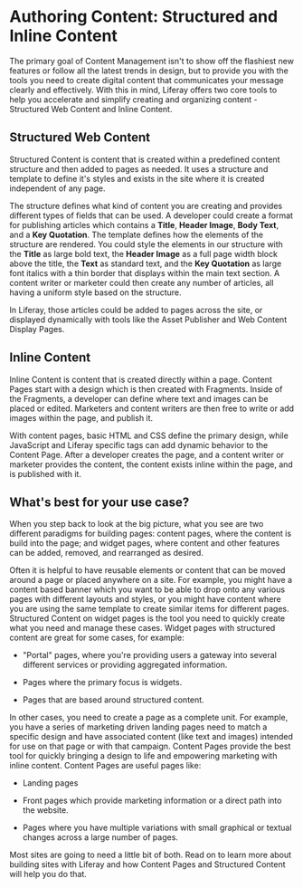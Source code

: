 # Authoring Content: Structured and Inline Content

The primary goal of Content Management isn't to show off the flashiest new 
features or follow all the latest trends in design, but to provide you with the
tools you need to create digital content that communicates your message clearly 
and effectively. With this in mind, Liferay offers two core tools to help you 
accelerate and simplify creating and organizing content - Structured Web 
Content and Inline Content.

## Structured Web Content

Structured Content is content that is created within a predefined content 
structure and then added to pages as needed. It uses a structure and template to
define it's styles and exists in the site where it is created independent of 
any page.

The structure defines what kind of content you are creating and provides 
different types of fields that can be used. A developer could create a format
for publishing articles which contains a **Title**, **Header Image**, **Body 
Text**, and a **Key Quotation**. The template defines how the elements of the 
structure are rendered. You could style the elements in our structure with the 
**Title** as large bold text, the **Header Image** as a full page width block 
above the title, the **Text** as standard text, and the **Key Quotation** as 
large font italics with a thin border that displays within the main text 
section. A content writer or marketer could then create any number of articles, 
all having a uniform style based on the structure.

In Liferay, those articles could be added to pages across the site, or 
displayed dynamically with tools like the Asset Publisher and Web Content 
Display Pages.

## Inline Content

Inline Content is content that is created directly within a page. Content Pages 
start with a design which is then created with Fragments. Inside of the 
Fragments, a developer can define where text and images can be placed or 
edited. Marketers and content writers are then free to write or add images 
within the page, and publish it.

With content pages, basic HTML and CSS define the primary design, while 
JavaScript and Liferay specific tags can add dynamic behavior to the Content 
Page. After a developer creates the page, and a content writer or marketer 
provides the content, the content exists inline within the page, and is 
published with it.

## What's best for your use case?

When you step back to look at the big picture, what you see are two different 
paradigms for building pages: content pages, where the content is build into 
the page; and widget pages, where content and other features can be added, 
removed, and rearranged as desired.

Often it is helpful to have reusable elements or content that can be moved 
around a page or placed anywhere on a site. For example, you might have a 
content based banner which you want to be able to drop onto any various pages 
with different layouts and styles, or you might have content where you are 
using the same template to create similar items for different pages. Structured 
Content on widget pages is the tool you need to quickly create what you need 
and manage these cases. Widget pages with structured content are great for some 
cases, for example:

*  "Portal" pages, where you're providing users a gateway into several 
    different services or providing aggregated information.

*  Pages where the primary focus is widgets.

*  Pages that are based around structured content.

In other cases, you need to create a page as a complete unit. For example, you 
have a series of marketing driven landing pages need to match a specific design 
and have associated content (like text and images) intended for use on that 
page or with that campaign. Content Pages provide the best tool for quickly 
bringing a design to life and empowering marketing with inline content. Content 
Pages are useful pages like:

*  Landing pages

*  Front pages which provide marketing information or a direct path into the 
    website.

*  Pages where you have multiple variations with small graphical or textual 
    changes across a large number of pages.

Most sites are going to need a little bit of both. Read on to learn more about 
building sites with Liferay and how Content Pages and Structured Content will 
help you do that.
